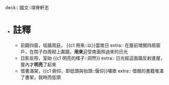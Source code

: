 deck:: 國文::項脊軒志

- # 註釋
	- 前闢四窗，垣牆周庭， {{c1 用來::以}}當南日
	  extra:: 在屋前增開四扇窗戶，在院子四周砌上圍牆，**用來**迎受南面照過來的日光
	- 日影反照，室始 {{c1 明亮的樣子::洞然}}
	  extra:: 日光經這面牆反射進屋，屋內才**明亮**了起來
	- 借書滿架，{{c1 俯仰，即低頭與抬頭::偃仰}}嘯歌
	  extra:: 借閱的書籍堆滿了書架，我時而低頭